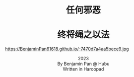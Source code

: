 # <center> 任何邪恶 </center>
# <center> 终将绳之以法 </center>
<img>https://BenjaminPan61618.github.io/-7470d7a4aa5bece9.jpg</img>

<center>2023</center>
<center>By Benjamin Pan @ Hubu</center>
<center>Written in Haroopad</center>
